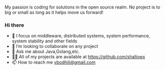My passion is coding for solutions in the open source realm. No project is to big or small as long as it helps move us forward!
### Hi there  

- 🔭 I focus on middleware, distributed systems, system performance, system stability and other fields
- 👯  I’m looking to collaborate on any project
- 💬 Ask me about Java,Golang,etc.
- 👨‍💻 All of my projects are available at https://github.com/shallowx
- 📫 How to reach me ybodhili@gmail.com
